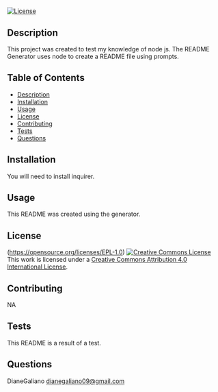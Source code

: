 # <README Generator>
  [![License](https://img.shields.io/badge/License-EPL%201.0-red.svg)](https://opensource.org/licenses/EPL-1.0)
  ## Description
  This project was created to test my knowledge of node js. The README Generator uses node to create a README file using prompts.
  
  ## Table of Contents
  - [Description](#description)
  - [Installation](#installation)
  - [Usage](#usage)
  - [License](#license)
  - [Contributing](#contributing)
  - [Tests](#tests)
  - [Questions](#questions)
  
  ## Installation
  You will need to install inquirer.
  
  ## Usage
  This README was created using the generator.
  
  ## License
  (https://opensource.org/licenses/EPL-1.0)
  <a rel="license" href="http://creativecommons.org/licenses/by/4.0/"><img alt="Creative Commons License" style="border-width:0" src="https://i.creativecommons.org/l/by/4.0/88x31.png" /></a><br />This work is licensed under a <a rel="license" href="http://creativecommons.org/licenses/by/4.0/">Creative Commons Attribution 4.0 International License</a>.
  

  
  ## Contributing
  NA
  
  
  ## Tests
  This README is a result of a test.
  
  ## Questions
  DianeGaliano
  dianegaliano09@gmail.com

